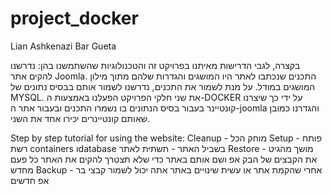 # project_docker

Lian Ashkenazi
Bar Gueta

בקצרה, לגבי הדרישות מאיתנו בפרויקט זה והטכנולוגיות שהשתמשנו בהן: נדרשנו להקים אתר Joomla. התכנים שנכתבו לאתר היו המושגים והגדרות שלהם מתוך מילון המושגים במודל. על מנת לשמור את התכנים, נדרשנו לשמור אותם בבסיס נתונים של MYSQL. את שני חלקי הפרויקט הפעלנו באמצעות ה-DOCKER על ידי כך שיצרנו קונטיינר בעבור בסיס הנתונים בו נשמרו התכנים ובעבור אתר ה-joomla והגדרנו כמובן שאותם קונטיינרים יכירו אחד את השני.

Step by step tutorial for using the website:
Cleanup - מוחק הכל 
Setup - פותח רשת containers וdatabase בשביל האתר - תשתית לאתר 
Restore - מושך מהגיט את הקבצים של הבק אפ ושם אותם באתר כדי שלא תצטרך להקים את האתר כל פעם מחדש 
Backup - אחרי שהקמת אתר או עשית שינויים באתר אתה יכול לשמור קבצי בר אפ חדשים
